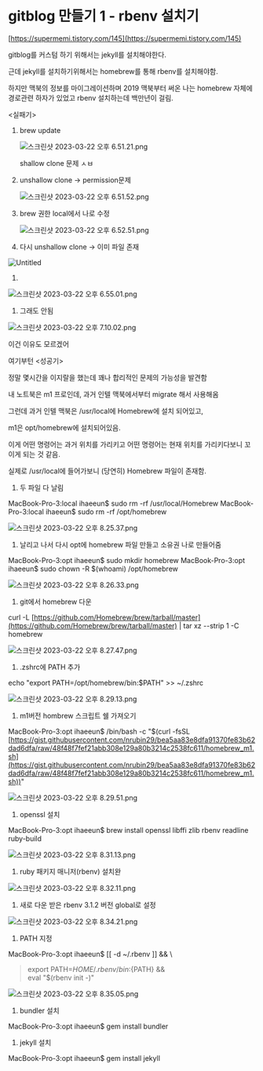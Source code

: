 # gitblog 만들기 1 - rbenv 설치기

[https://supermemi.tistory.com/145](https://supermemi.tistory.com/145)

gitblog를 커스텀 하기 위해서는 jekyll를 설치해야한다.

근데 jekyll를 설치하기위해서는 homebrew를 통해 rbenv를 설치해야함.

하지만 맥북의 정보를 마이그레이션하며 2019 맥북부터 써온 나는 homebrew 자체에 경로관련 하자가 있었고 rbenv 설치하는데 백만년이 걸림.

<실패기>

1. brew update
    
    ![스크린샷 2023-03-22 오후 6.51.21.png](gitblog%20%E1%84%86%E1%85%A1%E1%86%AB%E1%84%83%E1%85%B3%E1%86%AF%E1%84%80%E1%85%B5%201%20-%20rbenv%20%E1%84%89%E1%85%A5%E1%86%AF%E1%84%8E%E1%85%B5%E1%84%80%E1%85%B5%20f5a7915febf5416ca4ccb0e3f179d116/%25E1%2584%2589%25E1%2585%25B3%25E1%2584%258F%25E1%2585%25B3%25E1%2584%2585%25E1%2585%25B5%25E1%2586%25AB%25E1%2584%2589%25E1%2585%25A3%25E1%2586%25BA_2023-03-22_%25E1%2584%258B%25E1%2585%25A9%25E1%2584%2592%25E1%2585%25AE_6.51.21.png)
    
    shallow clone 문제 ㅅㅂ
    

1. unshallow clone → permission문제
    
    ![스크린샷 2023-03-22 오후 6.51.52.png](gitblog%20%E1%84%86%E1%85%A1%E1%86%AB%E1%84%83%E1%85%B3%E1%86%AF%E1%84%80%E1%85%B5%201%20-%20rbenv%20%E1%84%89%E1%85%A5%E1%86%AF%E1%84%8E%E1%85%B5%E1%84%80%E1%85%B5%20f5a7915febf5416ca4ccb0e3f179d116/%25E1%2584%2589%25E1%2585%25B3%25E1%2584%258F%25E1%2585%25B3%25E1%2584%2585%25E1%2585%25B5%25E1%2586%25AB%25E1%2584%2589%25E1%2585%25A3%25E1%2586%25BA_2023-03-22_%25E1%2584%258B%25E1%2585%25A9%25E1%2584%2592%25E1%2585%25AE_6.51.52.png)
    

1. brew 권한 local에서 나로 수정
    
    ![스크린샷 2023-03-22 오후 6.52.51.png](gitblog%20%E1%84%86%E1%85%A1%E1%86%AB%E1%84%83%E1%85%B3%E1%86%AF%E1%84%80%E1%85%B5%201%20-%20rbenv%20%E1%84%89%E1%85%A5%E1%86%AF%E1%84%8E%E1%85%B5%E1%84%80%E1%85%B5%20f5a7915febf5416ca4ccb0e3f179d116/%25E1%2584%2589%25E1%2585%25B3%25E1%2584%258F%25E1%2585%25B3%25E1%2584%2585%25E1%2585%25B5%25E1%2586%25AB%25E1%2584%2589%25E1%2585%25A3%25E1%2586%25BA_2023-03-22_%25E1%2584%258B%25E1%2585%25A9%25E1%2584%2592%25E1%2585%25AE_6.52.51.png)
    
2. 다시 unshallow clone → 이미 파일 존재

![Untitled](gitblog%20%E1%84%86%E1%85%A1%E1%86%AB%E1%84%83%E1%85%B3%E1%86%AF%E1%84%80%E1%85%B5%201%20-%20rbenv%20%E1%84%89%E1%85%A5%E1%86%AF%E1%84%8E%E1%85%B5%E1%84%80%E1%85%B5%20f5a7915febf5416ca4ccb0e3f179d116/Untitled.png)

1. 

![스크린샷 2023-03-22 오후 6.55.01.png](gitblog%20%E1%84%86%E1%85%A1%E1%86%AB%E1%84%83%E1%85%B3%E1%86%AF%E1%84%80%E1%85%B5%201%20-%20rbenv%20%E1%84%89%E1%85%A5%E1%86%AF%E1%84%8E%E1%85%B5%E1%84%80%E1%85%B5%20f5a7915febf5416ca4ccb0e3f179d116/%25E1%2584%2589%25E1%2585%25B3%25E1%2584%258F%25E1%2585%25B3%25E1%2584%2585%25E1%2585%25B5%25E1%2586%25AB%25E1%2584%2589%25E1%2585%25A3%25E1%2586%25BA_2023-03-22_%25E1%2584%258B%25E1%2585%25A9%25E1%2584%2592%25E1%2585%25AE_6.55.01.png)

1. 그래도 안됨

![스크린샷 2023-03-22 오후 7.10.02.png](gitblog%20%E1%84%86%E1%85%A1%E1%86%AB%E1%84%83%E1%85%B3%E1%86%AF%E1%84%80%E1%85%B5%201%20-%20rbenv%20%E1%84%89%E1%85%A5%E1%86%AF%E1%84%8E%E1%85%B5%E1%84%80%E1%85%B5%20f5a7915febf5416ca4ccb0e3f179d116/%25E1%2584%2589%25E1%2585%25B3%25E1%2584%258F%25E1%2585%25B3%25E1%2584%2585%25E1%2585%25B5%25E1%2586%25AB%25E1%2584%2589%25E1%2585%25A3%25E1%2586%25BA_2023-03-22_%25E1%2584%258B%25E1%2585%25A9%25E1%2584%2592%25E1%2585%25AE_7.10.02.png)

이건 이유도 모르겠어

여기부턴 <성공기>

정말 몇시간을 이지랄을 했는데 꽤나 합리적인 문제의 가능성을 발견함

내 노트북은 m1 프로인데, 과거 인텔 맥북에서부터 migrate 해서 사용해옴

그런데 과거 인텔 맥북은 /usr/local에 Homebrew에 설치 되어있고,

m1은 opt/homebrew에 설치되어있음.

이게 어떤 명령어는 과거 위치를 가리키고 어떤 명령어는 현재 위치를 가리키다보니 꼬이게 되는 것 같음.

실제로 /usr/local에 들어가보니 (당연히) Homebrew 파일이 존재함.

1.  두 파일 다 날림

MacBook-Pro-3:local ihaeeun$ sudo rm -rf /usr/local/Homebrew
MacBook-Pro-3:local ihaeeun$ sudo rm -rf /opt/homebrew

![스크린샷 2023-03-22 오후 8.25.37.png](gitblog%20%E1%84%86%E1%85%A1%E1%86%AB%E1%84%83%E1%85%B3%E1%86%AF%E1%84%80%E1%85%B5%201%20-%20rbenv%20%E1%84%89%E1%85%A5%E1%86%AF%E1%84%8E%E1%85%B5%E1%84%80%E1%85%B5%20f5a7915febf5416ca4ccb0e3f179d116/%25E1%2584%2589%25E1%2585%25B3%25E1%2584%258F%25E1%2585%25B3%25E1%2584%2585%25E1%2585%25B5%25E1%2586%25AB%25E1%2584%2589%25E1%2585%25A3%25E1%2586%25BA_2023-03-22_%25E1%2584%258B%25E1%2585%25A9%25E1%2584%2592%25E1%2585%25AE_8.25.37.png)

1. 날리고 나서 다시 opt에 homebrew 파일 만들고 소유권 나로 만들어줌

MacBook-Pro-3:opt ihaeeun$ sudo mkdir homebrew
MacBook-Pro-3:opt ihaeeun$ sudo chown -R $(whoami) /opt/homebrew

![스크린샷 2023-03-22 오후 8.26.33.png](gitblog%20%E1%84%86%E1%85%A1%E1%86%AB%E1%84%83%E1%85%B3%E1%86%AF%E1%84%80%E1%85%B5%201%20-%20rbenv%20%E1%84%89%E1%85%A5%E1%86%AF%E1%84%8E%E1%85%B5%E1%84%80%E1%85%B5%20f5a7915febf5416ca4ccb0e3f179d116/%25E1%2584%2589%25E1%2585%25B3%25E1%2584%258F%25E1%2585%25B3%25E1%2584%2585%25E1%2585%25B5%25E1%2586%25AB%25E1%2584%2589%25E1%2585%25A3%25E1%2586%25BA_2023-03-22_%25E1%2584%258B%25E1%2585%25A9%25E1%2584%2592%25E1%2585%25AE_8.26.33.png)

1. git에서 homebrew 다운

curl -L [https://github.com/Homebrew/brew/tarball/master](https://github.com/Homebrew/brew/tarball/master) | tar xz --strip 1 -C homebrew

![스크린샷 2023-03-22 오후 8.27.47.png](gitblog%20%E1%84%86%E1%85%A1%E1%86%AB%E1%84%83%E1%85%B3%E1%86%AF%E1%84%80%E1%85%B5%201%20-%20rbenv%20%E1%84%89%E1%85%A5%E1%86%AF%E1%84%8E%E1%85%B5%E1%84%80%E1%85%B5%20f5a7915febf5416ca4ccb0e3f179d116/%25E1%2584%2589%25E1%2585%25B3%25E1%2584%258F%25E1%2585%25B3%25E1%2584%2585%25E1%2585%25B5%25E1%2586%25AB%25E1%2584%2589%25E1%2585%25A3%25E1%2586%25BA_2023-03-22_%25E1%2584%258B%25E1%2585%25A9%25E1%2584%2592%25E1%2585%25AE_8.27.47.png)

1. .zshrc에 PATH 추가

echo "export PATH=/opt/homebrew/bin:$PATH" >> ~/.zshrc

![스크린샷 2023-03-22 오후 8.29.13.png](gitblog%20%E1%84%86%E1%85%A1%E1%86%AB%E1%84%83%E1%85%B3%E1%86%AF%E1%84%80%E1%85%B5%201%20-%20rbenv%20%E1%84%89%E1%85%A5%E1%86%AF%E1%84%8E%E1%85%B5%E1%84%80%E1%85%B5%20f5a7915febf5416ca4ccb0e3f179d116/%25E1%2584%2589%25E1%2585%25B3%25E1%2584%258F%25E1%2585%25B3%25E1%2584%2585%25E1%2585%25B5%25E1%2586%25AB%25E1%2584%2589%25E1%2585%25A3%25E1%2586%25BA_2023-03-22_%25E1%2584%258B%25E1%2585%25A9%25E1%2584%2592%25E1%2585%25AE_8.29.13.png)

1. m1버전 hombrew  스크립트 쉘 가져오기

MacBook-Pro-3:opt ihaeeun$ /bin/bash -c "$(curl -fsSL [https://gist.githubusercontent.com/nrubin29/bea5aa83e8dfa91370fe83b62dad6dfa/raw/48f48f7fef21abb308e129a80b3214c2538fc611/homebrew_m1.sh](https://gist.githubusercontent.com/nrubin29/bea5aa83e8dfa91370fe83b62dad6dfa/raw/48f48f7fef21abb308e129a80b3214c2538fc611/homebrew_m1.sh))"

![스크린샷 2023-03-22 오후 8.29.51.png](gitblog%20%E1%84%86%E1%85%A1%E1%86%AB%E1%84%83%E1%85%B3%E1%86%AF%E1%84%80%E1%85%B5%201%20-%20rbenv%20%E1%84%89%E1%85%A5%E1%86%AF%E1%84%8E%E1%85%B5%E1%84%80%E1%85%B5%20f5a7915febf5416ca4ccb0e3f179d116/%25E1%2584%2589%25E1%2585%25B3%25E1%2584%258F%25E1%2585%25B3%25E1%2584%2585%25E1%2585%25B5%25E1%2586%25AB%25E1%2584%2589%25E1%2585%25A3%25E1%2586%25BA_2023-03-22_%25E1%2584%258B%25E1%2585%25A9%25E1%2584%2592%25E1%2585%25AE_8.29.51.png)

1. openssl 설치

MacBook-Pro-3:opt ihaeeun$ brew install openssl libffi zlib rbenv readline ruby-build

![스크린샷 2023-03-22 오후 8.31.13.png](gitblog%20%E1%84%86%E1%85%A1%E1%86%AB%E1%84%83%E1%85%B3%E1%86%AF%E1%84%80%E1%85%B5%201%20-%20rbenv%20%E1%84%89%E1%85%A5%E1%86%AF%E1%84%8E%E1%85%B5%E1%84%80%E1%85%B5%20f5a7915febf5416ca4ccb0e3f179d116/%25E1%2584%2589%25E1%2585%25B3%25E1%2584%258F%25E1%2585%25B3%25E1%2584%2585%25E1%2585%25B5%25E1%2586%25AB%25E1%2584%2589%25E1%2585%25A3%25E1%2586%25BA_2023-03-22_%25E1%2584%258B%25E1%2585%25A9%25E1%2584%2592%25E1%2585%25AE_8.31.13.png)

1. ruby 패키지 매니저(rbenv) 설치완

![스크린샷 2023-03-22 오후 8.32.11.png](gitblog%20%E1%84%86%E1%85%A1%E1%86%AB%E1%84%83%E1%85%B3%E1%86%AF%E1%84%80%E1%85%B5%201%20-%20rbenv%20%E1%84%89%E1%85%A5%E1%86%AF%E1%84%8E%E1%85%B5%E1%84%80%E1%85%B5%20f5a7915febf5416ca4ccb0e3f179d116/%25E1%2584%2589%25E1%2585%25B3%25E1%2584%258F%25E1%2585%25B3%25E1%2584%2585%25E1%2585%25B5%25E1%2586%25AB%25E1%2584%2589%25E1%2585%25A3%25E1%2586%25BA_2023-03-22_%25E1%2584%258B%25E1%2585%25A9%25E1%2584%2592%25E1%2585%25AE_8.32.11.png)

1. 새로 다운 받은 rbenv 3.1.2 버전 global로 설정

![스크린샷 2023-03-22 오후 8.34.21.png](gitblog%20%E1%84%86%E1%85%A1%E1%86%AB%E1%84%83%E1%85%B3%E1%86%AF%E1%84%80%E1%85%B5%201%20-%20rbenv%20%E1%84%89%E1%85%A5%E1%86%AF%E1%84%8E%E1%85%B5%E1%84%80%E1%85%B5%20f5a7915febf5416ca4ccb0e3f179d116/%25E1%2584%2589%25E1%2585%25B3%25E1%2584%258F%25E1%2585%25B3%25E1%2584%2585%25E1%2585%25B5%25E1%2586%25AB%25E1%2584%2589%25E1%2585%25A3%25E1%2586%25BA_2023-03-22_%25E1%2584%258B%25E1%2585%25A9%25E1%2584%2592%25E1%2585%25AE_8.34.21.png)

1. PATH 지정

MacBook-Pro-3:opt ihaeeun$ [[ -d ~/.rbenv  ]] && \

> export PATH=${HOME}/.rbenv/bin:${PATH} && \
eval "$(rbenv init -)"
> 

![스크린샷 2023-03-22 오후 8.35.05.png](gitblog%20%E1%84%86%E1%85%A1%E1%86%AB%E1%84%83%E1%85%B3%E1%86%AF%E1%84%80%E1%85%B5%201%20-%20rbenv%20%E1%84%89%E1%85%A5%E1%86%AF%E1%84%8E%E1%85%B5%E1%84%80%E1%85%B5%20f5a7915febf5416ca4ccb0e3f179d116/%25E1%2584%2589%25E1%2585%25B3%25E1%2584%258F%25E1%2585%25B3%25E1%2584%2585%25E1%2585%25B5%25E1%2586%25AB%25E1%2584%2589%25E1%2585%25A3%25E1%2586%25BA_2023-03-22_%25E1%2584%258B%25E1%2585%25A9%25E1%2584%2592%25E1%2585%25AE_8.35.05.png)

1. bundler 설치

MacBook-Pro-3:opt ihaeeun$ gem install bundler

1. jekyll 설치

MacBook-Pro-3:opt ihaeeun$ gem install jekyll